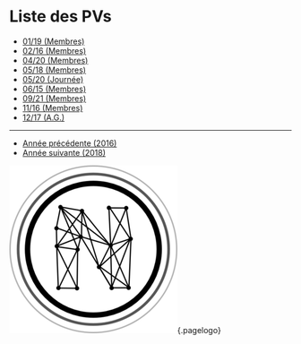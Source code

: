 <!-- TITLE: 2017 -->
<!-- SUBTITLE: Réunions de 2017 -->

# Liste des PVs

* [01/19 (Membres)](2017/01-19)
* [02/16 (Membres)](2017/02-16)
* [04/20 (Membres)](2017/04-20)
* [05/18 (Membres)](2017/05-18)
* [05/20 (Journée)](2017/05-20)
* [06/15 (Membres)](2017/06-15)
* [09/21 (Membres)](2017/09-21)
* [11/16 (Membres)](2017/11-16)
* [12/17 (A.G.)](2017/12-17)

---

* [Année précédente (2016)](2016)
* [Année suivante (2018)](2018)



![Logo](/uploads/logo.png "Logo"){.pagelogo}